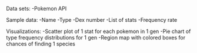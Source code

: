 Data sets:
-Pokemon API

Sample data:
-Name
-Type
-Dex number
-List of stats
-Frequency rate

Visualizations:
-Scatter plot of 1 stat for each pokemon in 1 gen
-Pie chart of type frequency distributions for 1 gen
-Region map with colored boxes for chances of finding 1 species